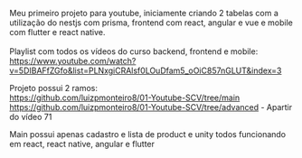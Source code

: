 Meu primeiro projeto para youtube, iniciamente criando 2 tabelas com a utilização do nestjs com prisma, frontend com react, angular e vue e mobile com flutter e react native. <br /><br />
Playlist com todos os vídeos do curso backend, frontend e mobile:<br /> 
https://www.youtube.com/watch?v=5DIBAFfZGfo&list=PLNxgiCRAlsf0LOuDfam5_oOiC857nGLUT&index=3

Projeto possui 2 ramos:<br />
https://github.com/luizpmonteiro8/01-Youtube-SCV/tree/main <br />
https://github.com/luizpmonteiro8/01-Youtube-SCV/tree/advanced - Apartir do vídeo 71 <br />

Main possui apenas cadastro e lista de product e unity todos funcionando em react, react native, angular e flutter